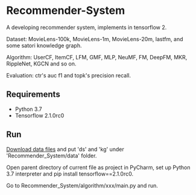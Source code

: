 # Recommender-System

A developing recommender system, implements in tensorflow 2.

Dataset: MovieLens-100k, MovieLens-1m, MovieLens-20m, lastfm, and some satori knowledge graph.

Algorithm: UserCF, ItemCF, LFM, GMF, MLP, NeuMF, FM, DeepFM, MKR, RippleNet, KGCN and so on.

Evaluation: ctr's auc f1 and topk's precision recall.

## Requirements

* Python 3.7
* Tensorflow 2.1.0rc0

## Run

[Download data files](https://github.com/SSSxCCC/Recommender-System/tree/datafile) and put 'ds' and 'kg' under 'Recommender_System/data' folder.

Open parent directory of current file as project in PyCharm, set up Python 3.7 interpreter and pip install tensorflow==2.1.0rc0.

Go to Recommender_System/algorithm/xxx/main.py and run.
